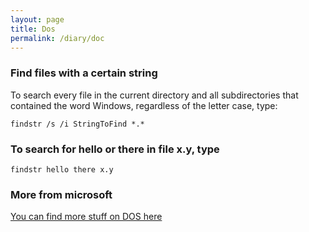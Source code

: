 ```yaml
---
layout: page
title: Dos
permalink: /diary/doc
---
```


### Find files with a certain string
To search every file in the current directory and all subdirectories that contained the word Windows, regardless of the letter case, type:
```dos
findstr /s /i StringToFind *.*
```
### To search for hello or there in file x.y, type
```dos
findstr hello there x.y
```
### More from microsoft
[You can find more stuff on DOS here](https://docs.microsoft.com/en-us/windows-server/administration/windows-commands/findstr)
